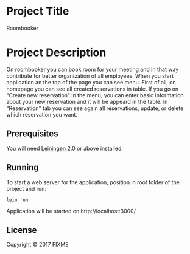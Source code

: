 ﻿# Project Title

Roombooker

# Project Description

On roombooker you can book room for your meeting and in that way
contribute for better organization of all employees.
When you start application an the top of the page you can see menu.
First of all, on homepage you can see all created reservations in table. If you go on "Create new reservation" in the menu, you can enter basic information about your new reservation and it will be appeard in the table. In "Reservation" tab you can see again all reservations, update, or delete which reservation you want.

## Prerequisites

You will need [Leiningen][1] 2.0 or above installed.

[1]: https://github.com/technomancy/leiningen

## Running

To start a web server for the application, position in root folder of the project and run:

    lein run
Application will be started on http://localhost:3000/

## License

Copyright © 2017 FIXME
